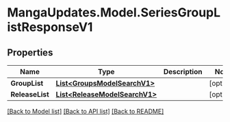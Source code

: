 # MangaUpdates.Model.SeriesGroupListResponseV1

## Properties

Name | Type | Description | Notes
------------ | ------------- | ------------- | -------------
**GroupList** | [**List&lt;GroupsModelSearchV1&gt;**](GroupsModelSearchV1.md) |  | [optional] 
**ReleaseList** | [**List&lt;ReleaseModelSearchV1&gt;**](ReleaseModelSearchV1.md) |  | [optional] 

[[Back to Model list]](../README.md#documentation-for-models) [[Back to API list]](../README.md#documentation-for-api-endpoints) [[Back to README]](../README.md)

